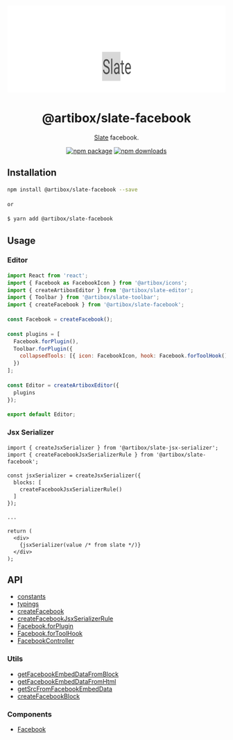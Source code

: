 <div align="center">
  <img
    src="https://raw.githubusercontent.com/ianstormtaylor/slate/master/docs/images/banner.png"
    height="200"
  />
</div>

<h1 align="center">@artibox/slate-facebook</h1>

<div align="center">

[Slate](https://github.com/ianstormtaylor/slate) facebook.

[![npm package](https://img.shields.io/npm/v/@artibox/slate-facebook.svg?maxAge=60)](https://www.npmjs.com/package/@artibox/slate-facebook)
[![npm downloads](https://img.shields.io/npm/dt/@artibox/slate-facebook.svg?maxAge=60)](https://www.npmjs.com/package/@artibox/slate-facebook)

</div>

## Installation

```bash
npm install @artibox/slate-facebook --save

or

$ yarn add @artibox/slate-facebook
```

## Usage

### Editor

```js
import React from 'react';
import { Facebook as FacebookIcon } from '@artibox/icons';
import { createArtiboxEditor } from '@artibox/slate-editor';
import { Toolbar } from '@artibox/slate-toolbar';
import { createFacebook } from '@artibox/slate-facebook';

const Facebook = createFacebook();

const plugins = [
  Facebook.forPlugin(),
  Toolbar.forPlugin({
    collapsedTools: [{ icon: FacebookIcon, hook: Facebook.forToolHook() }]
  })
];

const Editor = createArtiboxEditor({
  plugins
});

export default Editor;
```

### Jsx Serializer

```tsx
import { createJsxSerializer } from '@artibox/slate-jsx-serializer';
import { createFacebookJsxSerializerRule } from '@artibox/slate-facebook';

const jsxSerializer = createJsxSerializer({
  blocks: [
    createFacebookJsxSerializerRule()
  ]
});

...

return (
  <div>
    {jsxSerializer(value /* from slate */)}
  </div>
);
```

## API

- [constants](./src/constants.ts)
- [typings](./src/typings.ts)
- [createFacebook](./src/facebook.ts#L22)
- [createFacebookJsxSerializerRule](./src/jsx-serializer.ts)
- [Facebook.forPlugin](./src/facebook.ts#L31)
- [Facebook.forToolHook](./src/facebook.ts#L38)
- [FacebookController](./src/controller.ts#L7)

### Utils

- [getFacebookEmbedDataFromBlock](./src/utils/get-facebook-embed-data-from-block.ts)
- [getFacebookEmbedDataFromHtml](./src/utils/get-facebook-embed-data-from-html.ts)
- [getSrcFromFacebookEmbedData](./src/utils/get-src-from-facebook-embed-data.ts)
- [createFacebookBlock](./src/utils/create-facebook-block.ts)

### Components

- [Facebook](./src/components/facebook.tsx)
